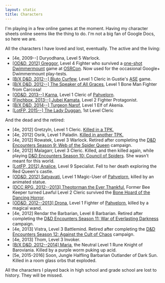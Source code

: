 ```yaml
---
layout: static
title: Characters
---
```


I'm playing in a few online games at the moment. Having my character sheets online seems like the thing to do. I'm not a big fan of Google Docs, so here we are.

All the characters I have loved and lost, eventually. The active and the living:

 * \[4e, 2009--\] Duryodhana, Level 5 Warlock.
 * [\[OD&D, 2012\] Greggor][greggor], Level 4 Fighter who survived a [one-shot Dwimmermount][dwimmermount] game at [OSRCon][]. Now used for the occasional Google+ Dwimmermount play-tests.
 * [\[B/X D&D, 2012--\] Bluto Curfew][bluto], Level 1 Cleric in Gustie's [ASE][ase] game.
 * [\[B/X D&D, 2012--\] The Speaker of All Graces][carcosa], Level 1 Bone Man Fighter from Carcosa!
 * [\[OD&D, 2013--\] Karna][karna], Level 1 Cleric of [Pahvelorn][].
 * [\[Finchbox, 2013--\] Jubei Kamata][jubei], Level 2 Fighter Protagonist.
 * [\[B/X D&D, 2014--\] Turgeon Narof][turgeon], Level 1 Elf of Akenia.
 * [\[LotFP, 2015--\] The Lady Duggan][duggan], 1st Level Cleric

And the dead and the retired:

 * \[4e, 2012\] Gretzyln, Level 1 Cleric. [Killed in a TPK.][total-party-kill]
 * \[4e, 2012\] Osrik, Level 1 Paladin. [Killed in another TPK.][dead-again]
 * \[4e, 2012\] Rowatek, Level 3 Warlock. Retired after completing the [D&D Encounters Season 9: Web of the Spider Queen][d&d-season-9] campaign.
 * \[4e, 2012\] Malagarr, Level 3 Cleric. Killed, and then killed again, while playing [D&D Encounters Season 10: Council of Spiders][d&d-season-10]. She wasn't meant for this world.
 * [\[LotFP, 2012\] Analice][analice], Level 9 Specialist. Fell to her death exploring the Red Queen's castle.
 * [\[OD&D, 2012\] Satyavati][satyavati], Level 1 Magic-User of [Pahvelorn][], killed by an animated statue.
 * [\[DCC RPG, 2012--2013\] Theotorman the Ever Thankful][theotorman], Former Bee Keeper turned Lawful Level 2 Cleric survived the [Bone Hoard of the Dancing Horror][bone-hoard].
 * [\[OD&D, 2012--2013\] Drona][drona], Level 1 Fighter of [Pahvelorn][], killed by a magical wand.
 * \[4e, 2012\] Rendar the Barbarian, Level 8 Barbarian. Retired after completing the [D&D Encounters Season 11: War of Everlasting Darkness][d&d-season-11] campaign.
 * \[4e, 2013\] Vistra, Level 3 Battlemind. Retired after completing the [D&D Encounters Season 12: Against the Cult of Chaos][d&d-season-12] campaign.
 * \[4e, 2013\] Thom, Level 3 Invoker.
 * [\[B/X D&D, 2012--2014\] Maria][maria], the Neutral Level 1 Rune Knight of Baroviania. Killed by a purple worm puking up acid.
 * \[5e, 2015-2016\]  Soon, Jungle Halfling Barbarian Outlander of Dark Sun. Killed in a room glass orbs that exploded. 

All the characters I played back in high school and grade school are lost to history. They will be missed.



[maria]: /characters/maria/
[theotorman]: /characters/theotorman/
[greggor]: /characters/greggor/
[satyavati]: /characters/satyavati/
[bluto]: /characters/bluto/
[carcosa]: /characters/carcosa/
[analice]: /characters/analice/
[drona]: /characters/drona/
[karna]: /characters/karna/
[turgeon]: /characters/turgeon/
[jubei]: /characters/jubei/
[duggan]: /characters/duggan/

[pahvelorn]: http://www.necropraxis.com/pahvelorn/
[ase]: https://plus.google.com/112666135831357830942/posts
[dwimmermount]: /blog/dwimmermount-osrcon-level-1/
[osrcon]: /blog/osrcon-2012
[total-party-kill]: /blog/total-party-kill/
[dead-again]: /blog/dead-again/
[d&d-season-9]: http://dungeonsmaster.com/2012/08/dd-encounters-web-of-the-spider-queen-report-card/
[d&d-season-10]: http://dungeonsmaster.com/2012/10/dd-encounters-council-of-spiders-report-card/
[d&d-season-11]: http://dungeonsmaster.com/2012/12/dd-encounters-war-of-everlasting-darkness-report-card/
[d&d-season-12]: http://dungeonsmaster.com/2013/04/dd-encounters-against-the-cult-of-chaos-report-card/
[bone-hoard]: http://rpg.drivethrustuff.com/product/103661/AL1%3A-Bone-Hoard-of-the-Dancing-Horror-%5BDCC%5D


